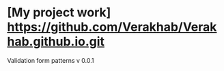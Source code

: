 # [My project work] https://github.com/Verakhab/Verakhab.github.io.git
Validation form patterns v 0.0.1

